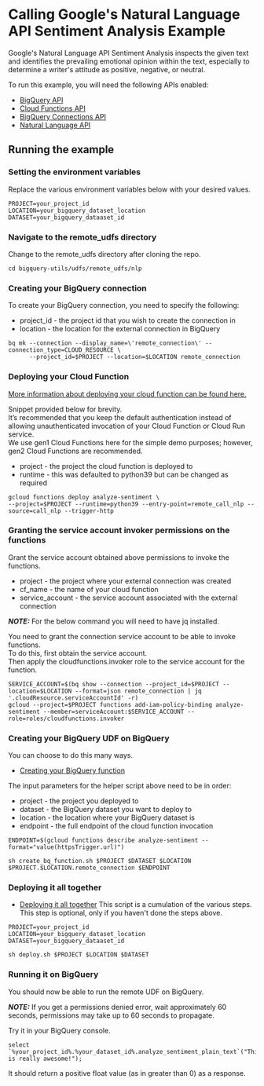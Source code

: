 # Calling Google's Natural Language API Sentiment Analysis Example 

Google's Natural Language API Sentiment Analysis inspects the given text and identifies the prevailing emotional opinion within the text, especially to determine a writer's attitude as positive, negative, or neutral.  

To run this example, you will need the following APIs enabled:
* [BigQuery API](https://cloud.google.com/bigquery/docs)
* [Cloud Functions API](https://cloud.google.com/functions/docs)
* [BigQuery Connections API](https://cloud.google.com/bigquery/docs/working-with-connections#enable_the_connection_service)
* [Natural Language API](https://cloud.google.com/natural-language/docs/setup#api)

## Running the example

### Setting the environment variables 

Replace the various environment variables below with your desired values.
```
PROJECT=your_project_id
LOCATION=your_bigquery_dataset_location
DATASET=your_bigquery_dataaset_id
```

### Navigate to the remote_udfs directory
Change to the remote_udfs directory after cloning the repo. 
```
cd bigquery-utils/udfs/remote_udfs/nlp
```

### Creating your BigQuery connection 

To create your BigQuery connection, you need to specify the following:
* project_id - the project id that you wish to create the connection in
* location - the location for the external connection in BigQuery

```
bq mk --connection --display_name=\'remote_connection\' --connection_type=CLOUD_RESOURCE \
      --project_id=$PROJECT --location=$LOCATION remote_connection
```

### Deploying your Cloud Function

[More information about deploying your cloud function can be found here.](https://cloud.google.com/functions/docs/deploy)

Snippet provided below for brevity.  
It’s recommended that you keep the default authentication instead of allowing unauthenticated invocation of your Cloud Function or Cloud Run service.  
We use gen1 Cloud Functions here for the simple demo purposes; however, gen2 Cloud Functions are recommended.  

* project - the project the cloud function is deployed to 
* runtime - this was defaulted to python39 but can be changed as required 
```
gcloud functions deploy analyze-sentiment \
--project=$PROJECT --runtime=python39 --entry-point=remote_call_nlp --source=call_nlp --trigger-http
```

### Granting the service account invoker permissions on the functions

Grant the service account obtained above permissions to invoke the functions.
* project - the project where your external connection was created
* cf_name - the name of your cloud function 
* service_account - the service account associated with the external connection

**_NOTE:_** For the below command you will need to have jq installed. 

You need to grant the connection service account to be able to invoke functions.  
To do this, first obtain the service account.  
Then apply the cloudfunctions.invoker role to the service account for the function. 

```
SERVICE_ACCOUNT=$(bq show --connection --project_id=$PROJECT --location=$LOCATION --format=json remote_connection | jq '.cloudResource.serviceAccountId' -r)
gcloud --project=$PROJECT functions add-iam-policy-binding analyze-sentiment --member=serviceAccount:$SERVICE_ACCOUNT --role=roles/cloudfunctions.invoker
```

### Creating your BigQuery UDF on BigQuery

You can choose to do this many ways.  
* [Creating your BigQuery function](/udfs/remote_udfs/nlp/create_bq_function.sh) 

The input parameters for the helper script above need to be in order:
* project - the project you deployed to 
* dataset - the BigQuery dataset you want to deploy to 
* location - the location where your BigQuery dataset is
* endpoint - the full endpoint of the cloud function invocation

```
ENDPOINT=$(gcloud functions describe analyze-sentiment --format="value(httpsTrigger.url)")

sh create_bq_function.sh $PROJECT $DATASET $LOCATION $PROJECT.$LOCATION.remote_connection $ENDPOINT
```

### Deploying it all together

* [Deploying it all together](/udfs/remote_udfs/nlp/deploy.sh)
This script is a cumulation of the various steps.  
This step is optional, only if you haven't done the steps above.  

```
PROJECT=your_project_id
LOCATION=your_bigquery_dataset_location
DATASET=your_bigquery_dataaset_id

sh deploy.sh $PROJECT $LOCATION $DATASET
```

### Running it on BigQuery
You should now be able to run the remote UDF on BigQuery.

**_NOTE:_** If you get a permissions denied error, wait approximately 60 seconds, permissions may take up to 60 seconds to propagate. 

Try it in your BigQuery console. 
```
select `%your_project_id%.%your_dataset_id%.analyze_sentiment_plain_text`("This is really awesome!");
```

It should return a positive float value (as in greater than 0) as a response.
